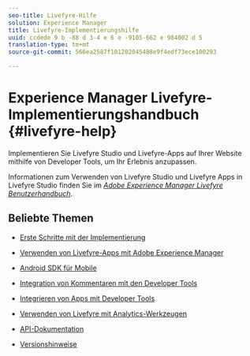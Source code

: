 ```yaml
---
seo-title: Livefyre-Hilfe
solution: Experience Manager
title: Livefyre-Implementierungshilfe
uuid: ccdede 9 b -88 d 3-4 e 6 e -9105-662 e 984002 d 5
translation-type: tm+mt
source-git-commit: 566ea2587f101202045488e9f4edf73ece100293

---
```



# Experience Manager Livefyre-Implementierungshandbuch {#livefyre-help}

Implementieren Sie Livefyre Studio und Livefyre-Apps auf Ihrer Website mithilfe von Developer Tools, um Ihr Erlebnis anzupassen.

Informationen zum Verwenden von Livefyre Studio und Livefyre Apps in Livefyre Studio finden Sie im [*Adobe Experience Manager Livefyre Benutzerhandbuch*](/help/using/home.md).

## Beliebte Themen

* [Erste Schritte mit der Implementierung](c-getting-started/c-getting-started.md)

* [Verwenden von Livefyre-Apps mit Adobe Experience Manager](https://helpx.adobe.com/experience-manager/6-4/sites/administering/using/livefyre.html)

* [Android SDK für Mobile](c-mobile-sdks/c-android-sdk.md)

* [Integration von Kommentaren mit den Developer Tools](/help/implementation/c-app-integrations/c-comments-integration/c-comments-integration.md)

* [Integrieren von Apps mit Developer Tools](/help/implementation/c-getting-started/c-implementation-process/c-implementation-process.md)

* [Verwenden von Livefyre mit Analytics-Werkzeugen](/help/implementation/livefyre-analytics/livefyre-analytics.md)

* [API-Dokumentation](https://api.livefyre.com)

* [Versionshinweise](/help/using/c-rn/c-rn.md)
